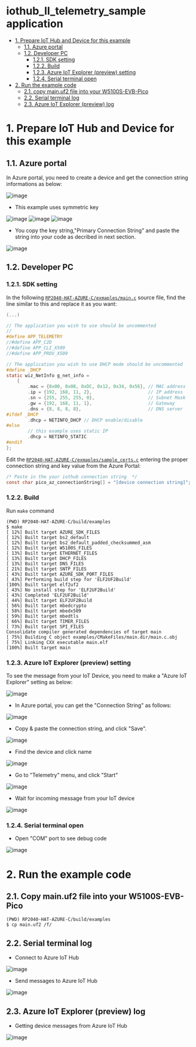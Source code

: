 <!-- omit in toc -->
# iothub_ll_telemetry_sample application

- [1. Prepare IoT Hub and Device for this example](#1-prepare-iot-hub-and-device-for-this-example)
  - [1.1. Azure portal](#11-azure-portal)
  - [1.2. Developer PC](#12-developer-pc)
    - [1.2.1. SDK setting](#121-sdk-setting)
    - [1.2.2. Build](#122-build)
    - [1.2.3. Azure IoT Explorer (preview) setting](#123-azure-iot-explorer-preview-setting)
    - [1.2.4. Serial terminal open](#124-serial-terminal-open)
- [2. Run the example code](#2-run-the-example-code)
  - [2.1. copy main.uf2 file into your W5100S-EVB-Pico](#21-copy-mainuf2-file-into-your-w5100s-evb-pico)
  - [2.2. Serial terminal log](#22-serial-terminal-log)
  - [2.3. Azure IoT Explorer (preview) log](#23-azure-iot-explorer-preview-log)



# 1. Prepare IoT Hub and Device for this example



## 1.1. Azure portal

In Azure portal, you need to create a device and get the connection string informations as below:

![image](https://user-images.githubusercontent.com/6334864/137315276-40dd94f6-1abe-49c7-857b-9dcac646f056.png)

- This example uses symmetric key

![image](https://user-images.githubusercontent.com/6334864/137315405-e557691b-c9f7-4c6b-be4e-d30811d2aad2.png)
![image](https://user-images.githubusercontent.com/6334864/137315457-de69349f-76b4-4aee-bc6c-b09e1f39a542.png)
![image](https://user-images.githubusercontent.com/6334864/137315472-918638d8-667d-4ed8-8962-8a2412340285.png)

- You copy the key string,"Primary Connection String" and paste the string into your code as decribed in next section.

![image](https://user-images.githubusercontent.com/6334864/137315489-38c72158-118a-4797-a42e-7e6239348a41.png)



## 1.2. Developer PC



### 1.2.1. SDK setting

In the following [`RP2040-HAT-AZURE-C/exmaples/main.c`](examples/main.c) source file, find the line similar to this and replace it as you want:

```C
(...)

// The application you wish to use should be uncommented
//
#define APP_TELEMETRY
//#define APP_C2D
//#define APP_CLI_X509
//#define APP_PROV_X509

// The application you wish to use DHCP mode should be uncommented
#define _DHCP
static wiz_NetInfo g_net_info =
    {
        .mac = {0x00, 0x08, 0xDC, 0x12, 0x34, 0x56}, // MAC address
        .ip = {192, 168, 11, 2},                     // IP address
        .sn = {255, 255, 255, 0},                    // Subnet Mask
        .gw = {192, 168, 11, 1},                     // Gateway
        .dns = {8, 8, 8, 8},                         // DNS server
#ifdef _DHCP
        .dhcp = NETINFO_DHCP // DHCP enable/disable
#else
        // this example uses static IP
        .dhcp = NETINFO_STATIC
#endif
};
```

Edit the [`RP2040-HAT-AZURE-C/exmaples/sample_certs.c`](examples/sample_certs.c) entering the proper connection string and key value from the Azure Portal:

```C
/* Paste in the your iothub connection string  */
const char pico_az_connectionString[] = "[device connection string]";
```



### 1.2.2. Build

Run `make` command

```
(PWD) RP2040-HAT-AZURE-C/build/examples
$ make
[ 12%] Built target AZURE_SDK_FILES
[ 12%] Built target bs2_default
[ 12%] Built target bs2_default_padded_checksummed_asm
[ 12%] Built target W5100S_FILES
[ 13%] Built target ETHERNET_FILES
[ 13%] Built target DHCP_FILES
[ 13%] Built target DNS_FILES
[ 21%] Built target SNTP_FILES
[ 43%] Built target AZURE_SDK_PORT_FILES
[ 43%] Performing build step for 'ELF2UF2Build'
[100%] Built target elf2uf2
[ 43%] No install step for 'ELF2UF2Build'
[ 43%] Completed 'ELF2UF2Build'
[ 44%] Built target ELF2UF2Build
[ 56%] Built target mbedcrypto
[ 58%] Built target mbedx509
[ 59%] Built target mbedtls
[ 66%] Built target TIMER_FILES
[ 73%] Built target SPI_FILES
Consolidate compiler generated dependencies of target main
[ 75%] Building C object examples/CMakeFiles/main.dir/main.c.obj
[ 75%] Linking CXX executable main.elf
[100%] Built target main
```



### 1.2.3. Azure IoT Explorer (preview) setting

To see the message from your IoT Device, you need to make a "Azure IoT Explorer" setting as below:

![image](https://user-images.githubusercontent.com/6334864/137316202-036e9dd1-bac3-4765-993d-cf34b462bed9.png)

- In Azure portal, you can get the "Connection String" as follows:

![image](https://user-images.githubusercontent.com/6334864/137316902-ef7a8b5f-b295-44ce-825f-6ad1a2233482.png)

- Copy & paste the connection string, and click "Save".

![image](https://user-images.githubusercontent.com/6334864/137317080-615fdbda-5e7b-48d2-8cfb-50291b6bb53a.png)

- Find the device and click name

![image](https://user-images.githubusercontent.com/6334864/137317529-653dda9b-d534-41da-aa86-7e68b51a094e.png)

- Go to "Telemetry" menu, and click "Start"

![image](https://user-images.githubusercontent.com/6334864/137317554-c17aabe7-cfd9-44fe-877b-5b5fd2d9ca28.png)

- Wait for incoming message from your IoT device

![image](https://user-images.githubusercontent.com/6334864/137317564-da8a3677-09fc-4490-b713-58f444934324.png)



### 1.2.4. Serial terminal open

- Open "COM" port to see debug code

![image](https://user-images.githubusercontent.com/6334864/137317966-b9f63168-e011-4a0a-a3b1-345d1e847304.png)



# 2. Run the example code



## 2.1. Copy main.uf2 file into your W5100S-EVB-Pico

```
(PWD) RP2040-HAT-AZURE-C/build/examples
$ cp main.uf2 /f/
```



## 2.2. Serial terminal log

- Connect to Azure IoT Hub

![image](https://user-images.githubusercontent.com/6334864/137318915-f46ac81c-8308-4f4f-939d-06cb279fea1f.png)

- Send messages to Azure IoT Hub

![image](https://user-images.githubusercontent.com/6334864/137319072-1c90ca70-9e6b-4af7-834b-a6adec321715.png)



## 2.3. Azure IoT Explorer (preview) log

- Getting device messages from Azure IoT Hub

![image](https://user-images.githubusercontent.com/6334864/137319420-d392a7aa-f117-43bf-945a-d84bf0913c7e.png)
